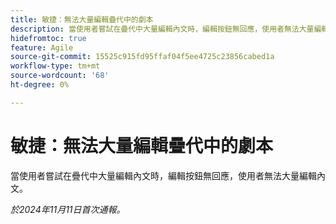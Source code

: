 ```yaml
---
title: 敏捷：無法大量編輯疊代中的劇本
description: 當使用者嘗試在疊代中大量編輯內文時，編輯按鈕無回應，使用者無法大量編輯內文。
hidefromtoc: true
feature: Agile
source-git-commit: 15525c915fd95ffaf04f5ee4725c23856cabed1a
workflow-type: tm+mt
source-wordcount: '68'
ht-degree: 0%

---
```



# 敏捷：無法大量編輯疊代中的劇本

當使用者嘗試在疊代中大量編輯內文時，編輯按鈕無回應，使用者無法大量編輯內文。

_於2024年11月11日首次通報。_
